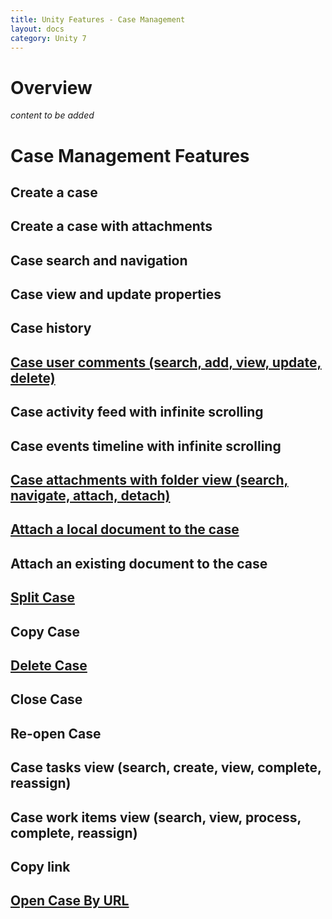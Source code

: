 ```yaml
---
title: Unity Features - Case Management
layout: docs
category: Unity 7
---
```

# Overview

*content to be added*

# Case Management Features

## Create a case
## Create a case with attachments 
## Case search and navigation
## Case view and update properties 
## Case history
## [Case user comments (search, add, view, update, delete)](case-management/case-user-comments.md)   
## Case activity feed with infinite scrolling
## Case events timeline with infinite scrolling
## [Case attachments with folder view (search, navigate, attach, detach)](case-management/case-attachments.md) 
## [Attach a local document to the case](case-management/attach-document.md)
## Attach an existing document to the case 
## [Split Case](case-management/split-case.md)
## Copy Case
## [Delete Case](case-management/delete-case.md)
## Close Case 
## Re-open Case
## Case tasks view (search, create, view, complete, reassign) 
## Case work items view (search, view, process, complete, reassign) 
## Copy link
## [Open Case By URL](case-management/open-case-by-url.md)
  